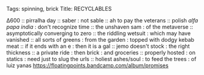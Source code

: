 Tags: spinning, brick
Title: RECYCLABLES 
  
∆600 :: pirralha day :: saber : not sable :: ah to pay the veterans :: polish _alfa papa india_ : don't recognize time :: the unshaven sam : of the metaverse :: asymptotically converging to zero :: the riddling wetsuit : which may have vanished :: all sorts of greens : from the garden : topped with dodgy kebab meat :: if it ends with an e : then it is a gal :: jemo doesn't stock : the right thickness :: a private ride : then brick : and groceries :: properly hosted : on statics : need just to slug the urls :: holiest ashes/soul : to feed the trees : of luiz yanas
<https://floatingpoints.bandcamp.com/album/promises>  